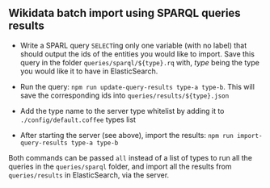 ## Wikidata batch import using SPARQL queries results

* Write a SPARL query `SELECT`ing only one variable (with no label) that should output the ids of the entities you would like to import. Save this query in the folder `queries/sparql/${type}.rq` with, *type* being the type you would like it to have in ElasticSearch.

* Run the query: `npm run update-query-results type-a type-b`. This will save the corresponding ids into `queries/results/${type}.json`

* Add the type name to the server type whitelist by adding it to `./config/default.coffee` types list

* After starting the server (see above), import the results: `npm run import-query-results type-a type-b`

Both commands can be passed `all` instead of a list of types to run all the queries in the `queries/sparql` folder, and import all the results from `queries/results` in ElasticSearch, via the server.
